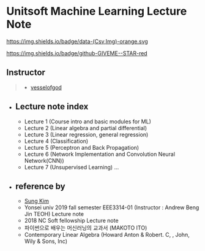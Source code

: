 # Unitsoft Machine Learning Lecture Note

https://img.shields.io/badge/data-(Csv,Img)-orange.svg

https://img.shields.io/badge/github-GIVEME--STAR-red

## Instructor
> * [vesselofgod](https://github.com/vesselofgod)

* ## Lecture note index
  * Lecture 1 (Course intro and basic modules for ML)
  * Lecture 2 (Linear algebra and partial differential)
  * Lecture 3 (Linear regression, general regression)
  * Lecture 4 (Classification)
  * Lecture 5 (Perceptron and Back Propagation)
  * Lecture 6 (Network Implementation and Convolution Neural Network(CNN))
  * Lecture 7 (Unsupervised Learning)
  ...
  
* ## reference by
  * [Sung Kim](http://hunkim.github.io/ml/)
  * Yonsei univ 2019 fall semester EEE3314-01 (Instructor : Andrew Beng Jin TEOH) Lecture note
  * 2018 NC Soft fellowship Lecture note
  * 파이썬으로 배우는 머신러닝의 교과서 (MAKOTO ITO)
  * Contemporary Linear Algebra (Howard Anton & Robert. C, , John, Wily & Sons, Inc)
